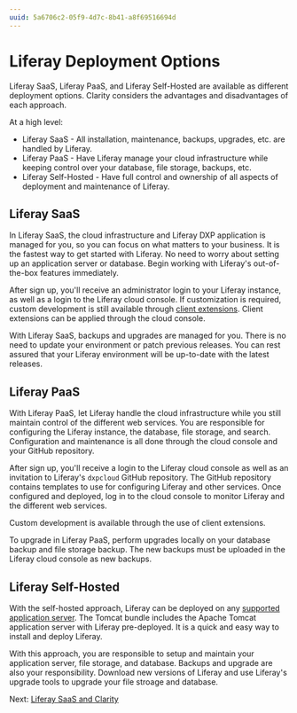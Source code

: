 ```yaml
---
uuid: 5a6706c2-05f9-4d7c-8b41-a8f69516694d
---
```

# Liferay Deployment Options

Liferay SaaS, Liferay PaaS, and Liferay Self-Hosted are available as different deployment options. Clarity considers the advantages and disadvantages of each approach.

At a high level:

* Liferay SaaS - All installation, maintenance, backups, upgrades, etc. are handled by Liferay.
* Liferay PaaS - Have Liferay manage your cloud infrastructure while keeping control over your database, file storage, backups, etc.
* Liferay Self-Hosted - Have full control and ownership of all aspects of deployment and maintenance of Liferay.

## Liferay SaaS

In Liferay SaaS, the cloud infrastructure and Liferay DXP application is managed for you, so you can focus on what matters to your business. It is the fastest way to get started with Liferay. No need to worry about setting up an application server or database. Begin working with Liferay's out-of-the-box features immediately.

After sign up, you'll receive an administrator login to your Liferay instance, as well as a login to the Liferay cloud console. If customization is required, custom development is still available through [client extensions](https://learn.liferay.com/w/dxp/building-applications/client-extensions). Client extensions can be applied through the cloud console.

With Liferay SaaS, backups and upgrades are managed for you. There is no need to update your environment or patch previous releases. You can rest assured that your Liferay environment will be up-to-date with the latest releases.

## Liferay PaaS

With Liferay PaaS, let Liferay handle the cloud infrastructure while you still maintain control of the different web services. You are responsible for configuring the Liferay instance, the database, file storage, and search. Configuration and maintenance is all done through the cloud console and your GitHub repository.

After sign up, you'll receive a login to the Liferay cloud console as well as an invitation to Liferay's `dxpcloud` GitHub repository. The GitHub repository contains templates to use for configuring Liferay and other services. Once configured and deployed, log in to the cloud console to monitor Liferay and the different web services.

Custom development is available through the use of client extensions. 

To upgrade in Liferay PaaS, perform upgrades locally on your database backup and file storage backup. The new backups must be uploaded in the Liferay cloud console as new backups.

## Liferay Self-Hosted

With the self-hosted approach, Liferay can be deployed on any [supported application server](https://help.liferay.com/hc/en-us/articles/4411310034829-Liferay-DXP-7-4-Compatibility-Matrix#application-server). The Tomcat bundle includes the Apache Tomcat application server with Liferay pre-deployed. It is a quick and easy way to install and deploy Liferay.

With this approach, you are responsible to setup and maintain your application server, file storage, and database. Backups and upgrade are also your responsibility. Download new versions of Liferay and use Liferay's upgrade tools to upgrade your file stroage and database.

Next: [Liferay SaaS and Clarity](./liferay-saas-and-clarity.md)
